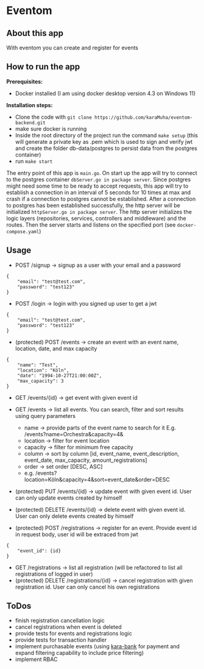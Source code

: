 # Eventom
## About this app
With eventom you can create and register for events
## How to run the app
**Prerequisites:**
- Docker installed (I am using docker desktop version 4.3 on Windows 11)

**Installation steps:**
- Clone the code with `git clone https://github.com/karaMuha/eventom-backend.git`
- make sure docker is running
- Inside the root directory of the project run the command `make setup` (this will generate a private key as .pem which is used to sign and verify jwt and create the folder db-data/postgres to persist data from the postgres container)
- run `make start`

The entry point of this app is `main.go`. On start up the app will try to connect to the postgres container `dbServer.go in package server`. Since postgres might need some time to be ready to accept requests, this app will try to establish a connection in an interval of 5 seconds for 10 times at max and crash if a connection to postgres cannot be established. After a connection to postgres has been established successfully, the http server will be initialized `httpServer.go in package server`. The http server initializes the logic layers (repositories, services, controllers and middleware) and the routes. Then the server starts and listens on the specified port (see `docker-compose.yaml`)

## Usage
- POST /signup -> signup as a user with your email and a password
```
{
    "email": "test@test.com",
    "password": "test123"
}
```
- POST /login -> login with you signed up user to get a jwt
```
{
    "email": "test@test.com",
    "password": "test123"
}
```
- (protected) POST /events -> create an event with an event name, location, date, and max capacity
```
{
    "name": "Test",
    "location": "Köln",
    "date": "1994-10-27T21:00:00Z",
    "max_capacity": 3
}
```
- GET /events/{id} -> get event with given event id
- GET /events -> list all events. You can search, filter and sort results using query parameters
  - name -> provide parts of the event name to search for it
E.g. /events?name=Orchestra&capacity=4&
  - location -> filter for event location
  - capacity -> filter for minimum free capacity
  - column -> sort by column [id, event_name, event_description, event_date, max_capacity, amount_registrations]
  - order -> set order [DESC, ASC]
  - e.g. /events?location=Köln&capacity=4&sort=event_date&order=DESC
- (protected) PUT /events/{id} -> update event with given event id. User can only update events created by himself
- (protected) DELETE /events/{id} -> delete event with given event id. User can only delete events created by himself

- (protected) POST /registrations -> register for an event. Provide event id in request body, user id will be extraced from jwt
```
{
    "event_id": {id}
}
```
- GET /registrations -> list all registration (will be refactored to list all registrations of logged in user)
- (protected) DELETE /registrations/{id} -> cancel registration with given registration id. User can only cancel his own registrations

## ToDos
- finish registration cancellation logic
- cancel registrations when event is deleted
- provide tests for events and registrations logic
- provide tests for transaction handler
- implement purchasable events (using [kara-bank](https://github.com/karaMuha/kara-bank) for payment and expand filtering capability to include price filtering)
- implement RBAC